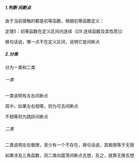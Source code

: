 ##### 1.判断 间断点
由于当前接触的都是初等函数，根据初等函数定义：

定理5：初等函数在定义区间内连续（[[9.连续函数及其性质]]）

换句话说，哪一点不在定义区间，说明它是间断点
##### 2.分类
分为一类和二类

###### 一类
一类说明有左右间断点

其中，如果左右相等，则为可去间断点

不相等则为跳跃间断点

###### 二类
二类说明左右极限，至少有一个不存在，换句话说，其极限等于无限

如果涉及三角函数，则二类向震荡间断点去想，反之，就靠无限去想
